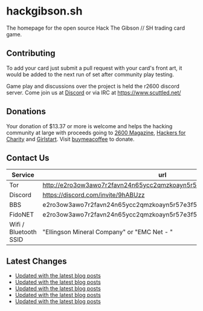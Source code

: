 # hackgibson.sh
The homepage for the open source Hack The Gibson // SH trading card game.


## Contributing

To add your card just submit a pull request with your card's front art, it would be added to the next run of set after community play testing.

Game play and discussions over the project is held the r2600 discord server. Come join us at [Discord](https://discord.com/invite/9hABUzz) or via IRC at https://www.scuttled.net/


## Donations

Your donation of $13.37 or more is welcome and helps the hacking community at large with proceeds going to [2600 Magazine](https://2600.com/), [Hackers for Charity](https://hackersforcharity.org) and [Girlstart](https://girlstart.org).  Visit [buymeacoffee](https://www.buymeacoffee.com/hackgibson.sh) to donate.


## Contact Us

Service | url
-|-
Tor | http://e2ro3ow3awo7r2favn24n65ycc2qmzkoayn5r57e3f56nvjwdcgg32ad.onion
Discord | https://discord.com/invite/9hABUzz
BBS | e2ro3ow3awo7r2favn24n65ycc2qmzkoayn5r57e3f56nvjwdcgg32ad.onion:23
FidoNET | e2ro3ow3awo7r2favn24n65ycc2qmzkoayn5r57e3f56nvjwdcgg32ad.onion:24554
Wifi / Bluetooth SSID | "Ellingson Mineral Company" or "EMC Net - <fidonet address>"

## Latest Changes
<!-- BLOG-POST-LIST:START -->
- [Updated with the latest blog posts](https://github.com/DFW2600/hackgibson.sh/commit/71dd685bc6d8495f2859e73849eba048fcee29bf)
- [Updated with the latest blog posts](https://github.com/DFW2600/hackgibson.sh/commit/1bcb4c89ae0805bc991796d8460aaaaadb4917e2)
- [Updated with the latest blog posts](https://github.com/DFW2600/hackgibson.sh/commit/bfa7206c08d5f7b2e2f7a571e6b4b30b782536cf)
- [Updated with the latest blog posts](https://github.com/DFW2600/hackgibson.sh/commit/4b7c113f64dc540123bd44b044fb6ef1e91e7b8d)
- [Updated with the latest blog posts](https://github.com/DFW2600/hackgibson.sh/commit/1c833434c2bd8c6eecea5ebd46dd958c9533bb0c)
<!-- BLOG-POST-LIST:END -->
